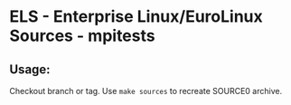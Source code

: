 # ELS - Enterprise Linux/EuroLinux Sources - mpitests
 
## Usage:
  Checkout branch or tag. Use `make sources` to recreate  SOURCE0 archive.
